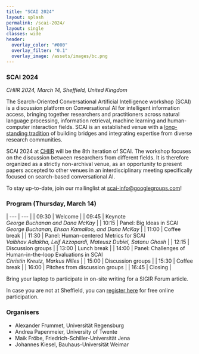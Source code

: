 ```yaml
---
title: "SCAI 2024"
layout: splash
permalink: /scai-2024/
layout: single
classes: wide
header:
  overlay_color: "#000"
  overlay_filter: "0.1"
  overlay_image: /assets/images/bc.png
---
```


### SCAI 2024
<i>CHIIR 2024, March 14, Sheffield, United Kingdom</i>

The Search-Oriented Conversational Artificial Intelligence workshop (SCAI) is a discussion platform on Conversational AI for intelligent information access, bringing together researchers and practitioners across natural language processing, information retrieval, machine learning and human-computer interaction fields. SCAI is an established venue with a <a href="/events/">long-standing tradition</a> of building bridges and integrating expertise from diverse research communities.

SCAI 2024 at <a href="https://chiir2024.github.io/">CHIIR</a> will be the 8th iteration of SCAI. The workshop focuses on the discussion between researchers from different fields. It is therefore organized as a strictly non-archival venue, as an opportunity to present papers accepted to other venues in an interdisciplinary meeting specifically focused on search-based conversational AI.

To stay up-to-date, join our mailinglist at [scai-info@googlegroups.com](https://groups.google.com/g/scai-info)!

### Program (Thursday, March 14)

| --- | --- |
| 09:30 | Welcome |
| 09:45 | Keynote <br> *George Buchanan and Dana McKay* |
| 10:15 | Panel: Big Ideas in SCAI <br> *George Buchanan, Ehsan Kamalloo, and Dana McKay* |
| 11:00 | Coffee break |
| 11:30 | Panel: Human-centered Metrics for SCAI <br> *Vaibhav Adlakha, Leif Azzopardi, Mateusz Dubiel, Satanu Ghosh* |
| 12:15 | Discussion groups |
| 13:00 | Lunch break |
| 14:00 | Panel: Challenges of Human-in-the-loop Evaluations in SCAI <br> *Christin Kreutz, Markus Nilles* |
| 15:00 | Discussion groups |
| 15:30 | Coffee break |
| 16:00 | Pitches from discussion groups |
| 16:45 | Closing |

Bring your laptop to participate in on-site writing for a SIGIR Forum article.

In case you are not at Sheffield, you can [register here](https://forms.gle/a9dwtHbSBDXb9tXh7) for free online participation.


### Organisers

* Alexander Frummet, Universität Regensburg
* Andrea Papenmeier, University of Twente
* Maik Fröbe, Friedrich-Schiller-Universität Jena
* Johannes Kiesel, Bauhaus-Universität Weimar

